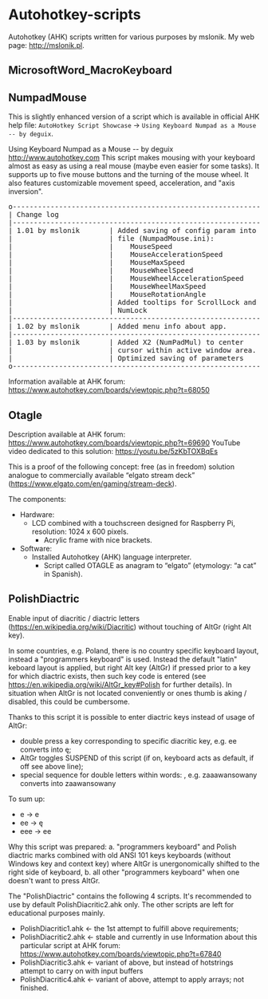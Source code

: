 # Autohotkey-scripts
Autohotkey (AHK) scripts written for various purposes by mslonik. My web page: http://mslonik.pl.

## MicrosoftWord_MacroKeyboard

## NumpadMouse
This is slightly enhanced version of a script which is available in official AHK help file: `AutoHotkey Script Showcase` -> `Using Keyboard Numpad as a Mouse -- by deguix`.

Using Keyboard Numpad as a Mouse -- by deguix
http://www.autohotkey.com
This script makes mousing with your keyboard almost as easy
as using a real mouse (maybe even easier for some tasks).
It supports up to five mouse buttons and the turning of the
mouse wheel.  It also features customizable movement speed,
acceleration, and "axis inversion".

<pre>
o------------------------------------------------------------o
| Change log                                                 |
|------------------------------------------------------------|
| 1.01 by mslonik       | Added saving of config param into  |
|                       | file (NumpadMouse.ini):            |
|                       |    MouseSpeed                      |
|                       |    MouseAccelerationSpeed          |
|                       |    MouseMaxSpeed                   |
|                       |    MouseWheelSpeed                 |
|                       |    MouseWheelAccelerationSpeed     |
|                       |    MouseWheelMaxSpeed              |
|                       |    MouseRotationAngle              |
|                       | Added tooltips for ScrollLock and  |
|                       | NumLock                            |
|------------------------------------------------------------|
| 1.02 by mslonik       | Added menu info about app.         |
|------------------------------------------------------------|
| 1.03 by mslonik       | Added X2 (NumPadMul) to center     |
|                       | cursor within active window area.  |
|                       | Optimized saving of parameters     |
o------------------------------------------------------------o
</pre>

Information available at AHK forum: https://www.autohotkey.com/boards/viewtopic.php?t=68050

## Otagle
Description available at AHK forum: https://www.autohotkey.com/boards/viewtopic.php?t=69690
YouTube video dedicated to this solution: https://youtu.be/5zKbTOXBqEs

This is a proof of the following concept: free (as in freedom) solution analogue to commercially available “elgato stream deck” (https://www.elgato.com/en/gaming/stream-deck).

The components:
* Hardware:
  * LCD combined with a touchscreen designed for Raspberry Pi, resolution: 1024 x 600 pixels.
      * Acrylic frame with nice brackets.
* Software:
  * Installed Autohotkey (AHK) language interpreter.
    * Script called OTAGLE as anagram to “elgato” (etymology: “a cat” in Spanish).

## PolishDiactric
Enable input of diacritic / diactric letters (https://en.wikipedia.org/wiki/Diacritic)  without touching of AltGr (right Alt key). 

In some countries, e.g. Poland, there is no country specific keyboard layout, instead a "programmers keyboard" is used. Instead the default "latin" keboard layout is applied, but right Alt key (AltGr) if pressed prior to a key for which diactric exists, then such key code is entered (see https://en.wikipedia.org/wiki/AltGr_key#Polish for further details). In situation when AltGr is not located conveniently or ones thumb is aking / disabled, this could be cumbersome.

Thanks to this script it is possible to enter diactric keys instead of usage of AltGr:
* double press a key corresponding to specific diacritic key, e.g. ee converts into ę;
* AltGr toggles SUSPEND of this script (if on, keyboard acts as default, if off see above line);
* special sequence for double letters within words: <letter><letter><letter>, e.g. zaaawansowany converts into zaawansowany

To sum up:
* e -> e
* ee -> ę
* eee -> ee

Why this script was prepared:
a. "programmers keyboard" and Polish diactric marks combined with old ANSI 101 keys keyboards (without Windows key and context key) where AltGr is unergonomically shifted to the right side of keyboard,
b. all other "programmers keyboard" when one doesn't want to press AltGr.

The "PolishDiactric" contains the following 4 scripts. It's recommended to use by default PolishDiacritic2.ahk only. The other scripts are left for educational purposes mainly.

* PolishDiacritic1.ahk <- the 1st attempt to fulfill above requirements; 
* PolishDiacritic2.ahk ← stable and currently in use
  Information about this particular script at AHK forum: https://www.autohotkey.com/boards/viewtopic.php?t=67840
* PolishDiacritic3.ahk <- variant of above, but instead of hotstrings attempt to carry on with input buffers
* PolishDiacritic4.ahk <- variant of above, attempt to apply arrays; not finished.
